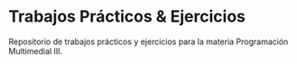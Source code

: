 # Trabajos Prácticos & Ejercicios

Repositorio de trabajos prácticos y ejercicios para la materia Programación Multimedial III.
